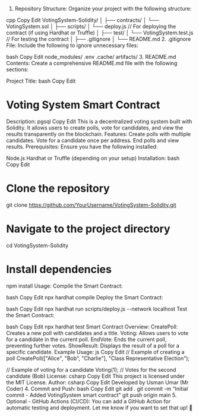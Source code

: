 1. Repository Structure:
Organize your project with the following structure:

cpp
Copy
Edit
VotingSystem-Solidity/
│
├── contracts/
│   └── VotingSystem.sol
│
├── scripts/
│   └── deploy.js                 // For deploying the contract (if using Hardhat or Truffle)
│
├── test/
│   └── VotingSystem.test.js       // For testing the contract
│
├── .gitignore
│
└── README.md
2. .gitignore File:
Include the following to ignore unnecessary files:

bash
Copy
Edit
node_modules/
.env
.cache/
artifacts/
3. README.md Contents:
Create a comprehensive README.md file with the following sections:

Project Title:
bash
Copy
Edit
# Voting System Smart Contract
Description:
pgsql
Copy
Edit
This is a decentralized voting system built with Solidity. It allows users to create polls, vote for candidates, and view the results transparently on the blockchain.
Features:
Create polls with multiple candidates.
Vote for a candidate once per address.
End polls and view results.
Prerequisites:
Ensure you have the following installed:

Node.js
Hardhat or Truffle (depending on your setup)
Installation:
bash
Copy
Edit
# Clone the repository
git clone https://github.com/YourUsername/VotingSystem-Solidity.git

# Navigate to the project directory
cd VotingSystem-Solidity

# Install dependencies
npm install
Usage:
Compile the Smart Contract:

bash
Copy
Edit
npx hardhat compile
Deploy the Smart Contract:

bash
Copy
Edit
npx hardhat run scripts/deploy.js --network localhost
Test the Smart Contract:

bash
Copy
Edit
npx hardhat test
Smart Contract Overview:
CreatePoll: Creates a new poll with candidates and a title.
Voting: Allows users to vote for a candidate in the current poll.
EndVote: Ends the current poll, preventing further votes.
ShowResult: Displays the result of a poll for a specific candidate.
Example Usage:
js
Copy
Edit
// Example of creating a poll
CreatePoll(["Alice", "Bob", "Charlie"], "Class Representative Election");

// Example of voting for a candidate
Voting(1);  // Votes for the second candidate (Bob)
License:
csharp
Copy
Edit
This project is licensed under the MIT License.
Author:
csharp
Copy
Edit
Developed by Usman Umar (Mr Coder)
4. Commit and Push:
bash
Copy
Edit
git add .
git commit -m "Initial commit - Added VotingSystem smart contract"
git push origin main
5. Optional - GitHub Actions (CI/CD):
You can add a GitHub Action for automatic testing and deployment. Let me know if you want to set that up! 🚀
